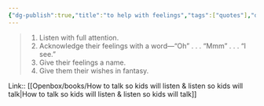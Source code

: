 ```yaml
---
{"dg-publish":true,"title":"to help with feelings","tags":["quotes"],"date":"2023-09-16T23:33:03+04:00","modified_at":"2023-11-06T21:44:18+04:00","alias":"to help with feelings","dg-path":"/quotes/202309162333.md","permalink":"/quotes/202309162333/","dgPassFrontmatter":true}
---
```



> 1. Listen with full attention.
> 2. Acknowledge their feelings with a word—“Oh” . . . “Mmm” . . . “I see.”
> 3. Give their feelings a name.
> 4. Give them their wishes in fantasy.

Link:: [[Openbox/books/How to talk so kids will listen & listen so kids will talk|How to talk so kids will listen & listen so kids will talk]]
